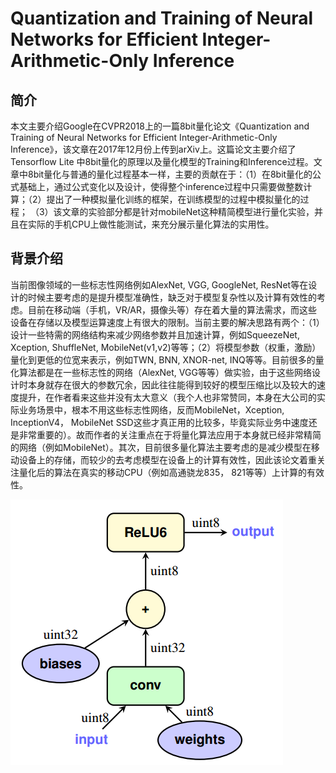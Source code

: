# Quantization and Training of Neural Networks for Efficient Integer-Arithmetic-Only Inference

## 简介

本文主要介绍Google在CVPR2018上的一篇8bit量化论文《Quantization and Training of Neural Networks for Efficient Integer-Arithmetic-Only Inference》，该文章在2017年12月份上传到arXiv上。这篇论文主要介绍了Tensorflow Lite 中8bit量化的原理以及量化模型的Training和Inference过程。文章中8bit量化与普通的量化过程基本一样，主要的贡献在于：（1）在8bit量化的公式基础上，通过公式变化以及设计，使得整个inference过程中只需要做整数计算；（2）提出了一种模拟量化训练的框架，在训练模型的过程中模拟量化的过程； （3）该文章的实验部分都是针对mobileNet这种精简模型进行量化实验，并且在实际的手机CPU上做性能测试，来充分展示量化算法的实用性。

## 背景介绍

当前图像领域的一些标志性网络例如AlexNet, VGG, GoogleNet, ResNet等在设计的时候主要考虑的是提升模型准确性，缺乏对于模型复杂性以及计算有效性的考虑。目前在移动端（手机，VR/AR，摄像头等）存在着大量的算法需求，而这些设备在存储以及模型运算速度上有很大的限制。当前主要的解决思路有两个：（1）设计一些特需的网络结构来减少网络参数并且加速计算，例如SqueezeNet, Xception, ShuffleNet, MobileNet(v1,v2)等等；（2）将模型参数（权重，激励）量化到更低的位宽来表示，例如TWN, BNN, XNOR-net, INQ等等。目前很多的量化算法都是在一些标志性的网络（AlexNet, VGG等等）做实验，由于这些网络设计时本身就存在很大的参数冗余，因此往往能得到较好的模型压缩比以及较大的速度提升，在作者看来这些并没有太大意义（我个人也非常赞同，本身在大公司的实际业务场景中，根本不用这些标志性网络，反而MobileNet，Xception, InceptionV4， MobileNet SSD这些才真正用的比较多，毕竟实际业务中速度还是非常重要的）。故而作者的关注重点在于将量化算法应用于本身就已经非常精简的网络（例如MobileNet）。其次，目前很多量化算法主要考虑的是减少模型在移动设备上的存储，而较少的去考虑模型在设备上的计算有效性，因此该论文着重关注量化后的算法在真实的移动CPU（例如高通骁龙835， 821等等）上计算的有效性。

![Integer-arithmetic-only inference](https://github.com/Frankzd/Reading-List/blob/master/images/a.png?raw=true)


